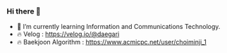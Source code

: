 ### Hi there 👋

- 🌱 I’m currently learning Information and Communications Technology.
- 🔥 Velog : https://velog.io/@daegari
- 🔥 Baekjoon Algorithm : https://www.acmicpc.net/user/choiminji_1


<!--
**mj-88/mj-88** is a ✨ _special_ ✨ repository because its `README.md` (this file) appears on your GitHub profile.

Here are some ideas to get you started:

- 🔭 I’m currently working on ...
- 🌱 I’m currently learning ...
- 👯 I’m looking to collaborate on ...
- 🤔 I’m looking for help with ...
- 💬 Ask me about ...
- 📫 How to reach me: ...
- 😄 Pronouns: ...
- ⚡ Fun fact: ...
-->
